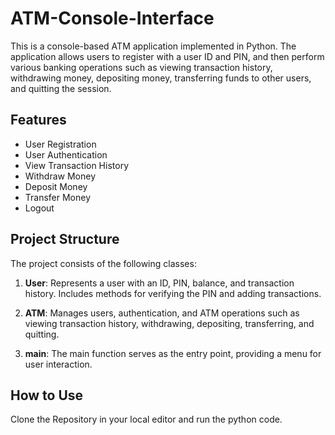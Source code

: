 # ATM-Console-Interface
This is a console-based ATM application implemented in Python. The application allows users to register with a user ID and PIN, and then perform various banking operations such as viewing transaction history, withdrawing money, depositing money, transferring funds to other users, and quitting the session.

## Features

- User Registration
- User Authentication
- View Transaction History
- Withdraw Money
- Deposit Money
- Transfer Money
- Logout

## Project Structure

The project consists of the following classes:

1. **User**: Represents a user with an ID, PIN, balance, and transaction history. Includes methods for verifying the PIN and adding transactions.

2. **ATM**: Manages users, authentication, and ATM operations such as viewing transaction history, withdrawing, depositing, transferring, and quitting.

3. **main**: The main function serves as the entry point, providing a menu for user interaction.

## How to Use

Clone the Repository in your local editor and run the python code.
